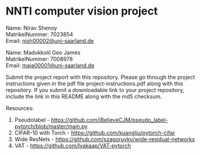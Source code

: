 # NNTI computer vision project
Name: Nirav Shenoy <br>
MatrikelNummer: 7023854 <br>
Email: nish00002@uni-saarland.de <br>
  
Name: Madukkolil Geo James <br>
MatrikelNummer: 7008978 <br>
Email: maja00001@uni-saarland.de <br>

Submit the project report with this repository.
Please go through the project instructions given in the pdf file
project-instructions.pdf along with this repository. If you submit a 
downloadable link to your project repository, include the link in this
README along with the md5 checksum.

Resources:
1. Pseudolabel - https://github.com/iBelieveCJM/pseudo_label-pytorch/blob/master/main.py
2. CIFAR-10 with Torch - https://github.com/kuangliu/pytorch-cifar
3. Wide ResNets - https://github.com/szagoruyko/wide-residual-networks
4. VAT - https://github.com/lyakaap/VAT-pytorch
